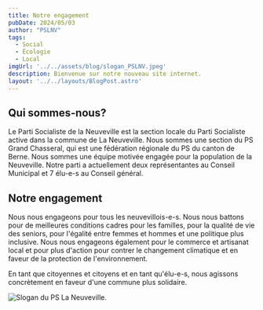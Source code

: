 ```yaml
---
title: Notre engagement
pubDate: 2024/05/03
author: "PSLNV"
tags:
  - Social
  - Écologie
  - Local
imgUrl: '../../assets/blog/slogan_PSLNV.jpeg'
description: Bienvenue sur notre nouveau site internet.
layout: '../../layouts/BlogPost.astro'
---
```


## Qui sommes-nous?
Le Parti Socialiste de la Neuveville est la section locale du Parti Socialiste active dans la commune de La Neuveville. Nous sommes une section du PS Grand Chasseral, qui est une fédération régionale du PS du canton de Berne.
Nous sommes une équipe motivée engagée pour la population de la Neuveville. Notre parti a actuellement deux représentantes au Conseil Municipal et 7 élu-e-s au Conseil général.

## Notre engagement 
Nous nous engageons pour tous les neuvevillois-e-s. Nous nous battons pour de meilleures conditions cadres pour les familles, pour la qualité de vie des seniors, pour l'égalité entre femmes et hommes et une politique plus inclusive. Nous nous engageons également pour le commerce et artisanat local et pour plus d'action pour contrer le changement climatique et en faveur de la protection de l'environnement. 

En tant que citoyennes et citoyens et en tant qu'élu-e-s, nous agissons concrètement en faveur d'une commune plus solidaire.




![Slogan du PS La Neuveville.](/img/slogan_PSLNV.jpeg)
